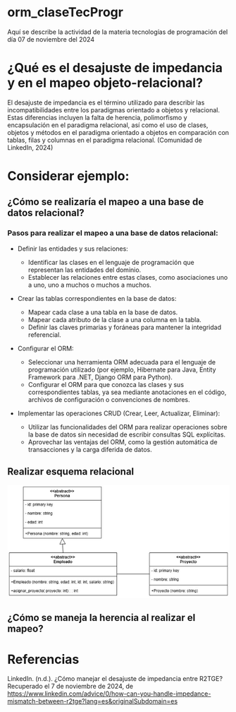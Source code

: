 # orm_claseTecProgr
Aquí se describe la actividad de la materia tecnologías de programación del día 07 de noviembre del 2024

# ¿Qué es el desajuste de impedancia y en el mapeo objeto-relacional?
El desajuste de impedancia es el término utilizado para describir las incompatibilidades entre los paradigmas orientado a objetos y relacional. Estas diferencias incluyen la falta de herencia, polimorfismo y encapsulación en el paradigma relacional, así como el uso de clases, objetos y métodos en el paradigma orientado a objetos en comparación con tablas, filas y columnas en el paradigma relacional. (Comunidad de LinkedIn, 2024)
# Considerar ejemplo:
## ¿Cómo se realizaría el mapeo a una base de datos relacional?
### Pasos para realizar el mapeo a una base de datos relacional:

- Definir las entidades y sus relaciones:

  - Identificar las clases en el lenguaje de programación que representan las entidades del dominio.
  - Establecer las relaciones entre estas clases, como asociaciones uno a uno, uno a muchos o muchos a muchos.

- Crear las tablas correspondientes en la base de datos:
  
    - Mapear cada clase a una tabla en la base de datos.
    - Mapear cada atributo de la clase a una columna en la tabla.
    - Definir las claves primarias y foráneas para mantener la integridad referencial.

- Configurar el ORM:
    - Seleccionar una herramienta ORM adecuada para el lenguaje de programación utilizado (por ejemplo, Hibernate para Java,       Entity Framework para .NET, Django ORM para Python).
    - Configurar el ORM para que conozca las clases y sus correspondientes tablas, ya sea mediante anotaciones en el código, archivos de configuración o convenciones de nombres.

- Implementar las operaciones CRUD (Crear, Leer, Actualizar, Eliminar):
    - Utilizar las funcionalidades del ORM para realizar operaciones sobre la base de datos sin necesidad de escribir consultas SQL explícitas.
    - Aprovechar las ventajas del ORM, como la gestión automática de transacciones y la carga diferida de datos.


## Realizar esquema relacional
![Esquema de base de datos](Mapeo.jpg)
## ¿Cómo se maneja la herencia al realizar el mapeo?

# Referencias
LinkedIn. (n.d.). ¿Cómo manejar el desajuste de impedancia entre R2TGE? Recuperado el 7 de noviembre de 2024, de https://www.linkedin.com/advice/0/how-can-you-handle-impedance-mismatch-between-r2tge?lang=es&originalSubdomain=es
